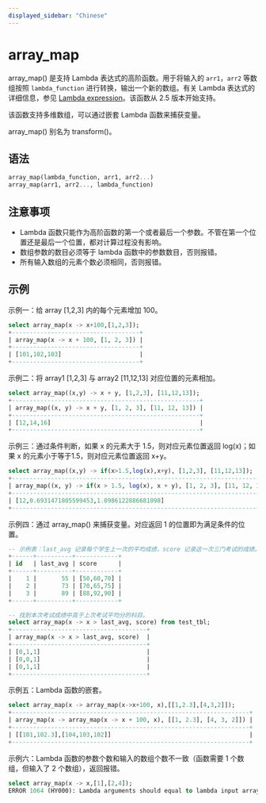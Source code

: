 ```yaml
---
displayed_sidebar: "Chinese"
---
```


# array_map



array_map() 是支持 Lambda 表达式的高阶函数。用于将输入的 `arr1`，`arr2` 等数组按照 `lambda_function` 进行转换，输出一个新的数组。有关 Lambda 表达式的详细信息，参见 [Lambda expression](../Lambda_expression.md)。该函数从 2.5 版本开始支持。

该函数支持多维数组，可以通过嵌套 Lambda 函数来捕获变量。

array_map() 别名为 transform()。

## 语法

```Haskell
array_map(lambda_function, arr1, arr2...)
array_map(arr1, arr2..., lambda_function)
```

## 注意事项

- Lambda 函数只能作为高阶函数的第一个或者最后一个参数。不管在第一个位置还是最后一个位置，都对计算过程没有影响。
- 数组参数的数目必须等于 lambda 函数中的参数数目，否则报错。
- 所有输入数组的元素个数必须相同，否则报错。

## 示例

示例一：给 array [1,2,3] 内的每个元素增加 100。

```SQL
select array_map(x -> x+100,[1,2,3]);
+------------------------------------+
| array_map(x -> x + 100, [1, 2, 3]) |
+------------------------------------+
| [101,102,103]                      |
+------------------------------------+
```

示例二：将 array1 [1,2,3] 与 array2 [11,12,13] 对应位置的元素相加。

```SQL
select array_map((x,y) -> x + y, [1,2,3], [11,12,13]);
+-----------------------------------------------------+
| array_map((x, y) -> x + y, [1, 2, 3], [11, 12, 13]) |
+-----------------------------------------------------+
| [12,14,16]                                          |
+-----------------------------------------------------+
```

示例三：通过条件判断，如果 x 的元素大于 1.5，则对应元素位置返回 log(x)；如果 x 的元素小于等于1.5，则对应元素位置返回 x+y。

```SQL
select array_map((x,y) -> if(x>1.5,log(x),x+y), [1,2,3], [11,12,13]);
+--------------------------------------------------------------------------+
| array_map((x, y) -> if(x > 1.5, log(x), x + y), [1, 2, 3], [11, 12, 13]) |
+--------------------------------------------------------------------------+
| [12,0.6931471805599453,1.0986122886681098]                               |
+--------------------------------------------------------------------------+
```

示例四：通过 array_map() 来捕获变量。对应返回 1 的位置即为满足条件的位置。

```SQL
-- 示例表：last_avg 记录每个学生上一次的平均成绩，score 记录这一次三门考试的成绩。
+------+----------+------------+
| id   | last_avg | score      |
+------+----------+------------+
|    1 |       55 | [50,60,70] |
|    2 |       73 | [70,65,75] |
|    3 |       89 | [88,92,90] |
+------+----------+------------+

-- 找到本次考试成绩中高于上次考试平均分的科目。
select array_map(x -> x > last_avg, score) from test_tbl;
+--------------------------------------+
| array_map(x -> x > last_avg, score)  |
+--------------------------------------+
| [0,1,1]                              |
| [0,0,1]                              |
| [0,1,1]                              |
+--------------------------------------+
```

示例五：Lambda 函数的嵌套。

```SQL
select array_map(x -> array_map(x->x+100, x),[[1,2.3],[4,3,2]]);
+-------------------------------------------------------------------+
| array_map(x -> array_map(x -> x + 100, x), [[1, 2.3], [4, 3, 2]]) |
+-------------------------------------------------------------------+
| [[101,102.3],[104,103,102]]                                       |
+-------------------------------------------------------------------+
```

示例六：Lambda 函数的参数个数和输入的数组个数不一致（函数需要 1 个数组，但输入了 2 个数组），返回报错。

```SQL
select array_map(x -> x,[1],[2,4]);
ERROR 1064 (HY000): Lambda arguments should equal to lambda input arrays.
```
